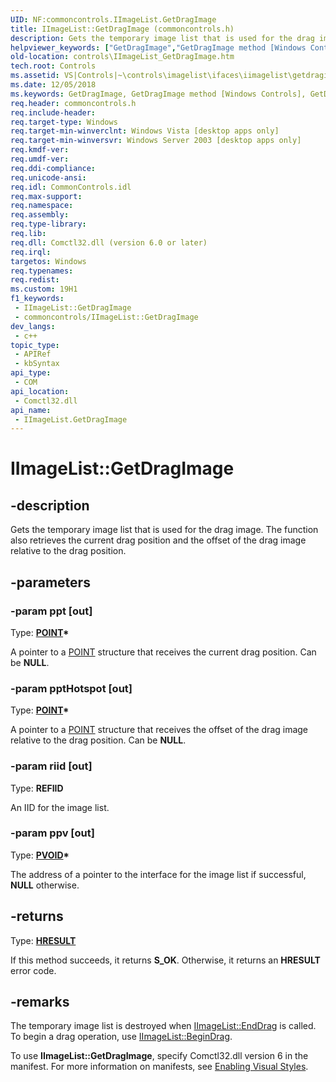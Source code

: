 ```yaml
---
UID: NF:commoncontrols.IImageList.GetDragImage
title: IImageList::GetDragImage (commoncontrols.h)
description: Gets the temporary image list that is used for the drag image. The function also retrieves the current drag position and the offset of the drag image relative to the drag position.
helpviewer_keywords: ["GetDragImage","GetDragImage method [Windows Controls]","GetDragImage method [Windows Controls]","IImageList interface","IImageList interface [Windows Controls]","GetDragImage method","IImageList.GetDragImage","IImageList::GetDragImage","comctl_IImageList_GetDragImage","comctl_IImageList_GetDragImage_cpp","commoncontrols/IImageList::GetDragImage","controls.IImageList_GetDragImage","controls.comctl_IImageList_GetDragImage"]
old-location: controls\IImageList_GetDragImage.htm
tech.root: Controls
ms.assetid: VS|Controls|~\controls\imagelist\ifaces\iimagelist\getdragimage.htm
ms.date: 12/05/2018
ms.keywords: GetDragImage, GetDragImage method [Windows Controls], GetDragImage method [Windows Controls],IImageList interface, IImageList interface [Windows Controls],GetDragImage method, IImageList.GetDragImage, IImageList::GetDragImage, comctl_IImageList_GetDragImage, comctl_IImageList_GetDragImage_cpp, commoncontrols/IImageList::GetDragImage, controls.IImageList_GetDragImage, controls.comctl_IImageList_GetDragImage
req.header: commoncontrols.h
req.include-header: 
req.target-type: Windows
req.target-min-winverclnt: Windows Vista [desktop apps only]
req.target-min-winversvr: Windows Server 2003 [desktop apps only]
req.kmdf-ver: 
req.umdf-ver: 
req.ddi-compliance: 
req.unicode-ansi: 
req.idl: CommonControls.idl
req.max-support: 
req.namespace: 
req.assembly: 
req.type-library: 
req.lib: 
req.dll: Comctl32.dll (version 6.0 or later)
req.irql: 
targetos: Windows
req.typenames: 
req.redist: 
ms.custom: 19H1
f1_keywords:
 - IImageList::GetDragImage
 - commoncontrols/IImageList::GetDragImage
dev_langs:
 - c++
topic_type:
 - APIRef
 - kbSyntax
api_type:
 - COM
api_location:
 - Comctl32.dll
api_name:
 - IImageList.GetDragImage
---
```


# IImageList::GetDragImage


## -description

Gets the temporary image list that is used for the drag image. The function also retrieves the current drag position and the offset of the drag image relative to the drag position.

## -parameters

### -param ppt [out]

Type: <b><a href="/previous-versions/dd162805(v=vs.85)">POINT</a>*</b>

A pointer to a <a href="/previous-versions/dd162805(v=vs.85)">POINT</a> structure that receives the current drag position. Can be <b>NULL</b>.

### -param pptHotspot [out]

Type: <b><a href="/previous-versions/dd162805(v=vs.85)">POINT</a>*</b>

A pointer to a <a href="/previous-versions/dd162805(v=vs.85)">POINT</a> structure that receives the offset of the drag image relative to the drag position. Can be <b>NULL</b>.

### -param riid [out]

Type: <b>REFIID</b>

An IID for the image list.

### -param ppv [out]

Type: <b><a href="/windows/desktop/WinProg/windows-data-types">PVOID</a>*</b>

The address of a pointer to the interface for the image list if successful, <b>NULL</b> otherwise.

## -returns

Type: <b><a href="/windows/desktop/WinProg/windows-data-types">HRESULT</a></b>

If this method succeeds, it returns <b xmlns:loc="http://microsoft.com/wdcml/l10n">S_OK</b>. Otherwise, it returns an <b xmlns:loc="http://microsoft.com/wdcml/l10n">HRESULT</b> error code.

## -remarks

The temporary image list is destroyed when <a href="/windows/desktop/api/commoncontrols/nf-commoncontrols-iimagelist-enddrag">IImageList::EndDrag</a> is called. To begin a drag operation, use <a href="/windows/desktop/api/commoncontrols/nf-commoncontrols-iimagelist-begindrag">IImageList::BeginDrag</a>. 		
		

To use <b>IImageList::GetDragImage</b>, specify Comctl32.dll version 6 in the manifest. For more information on manifests, see <a href="/windows/desktop/Controls/cookbook-overview">Enabling Visual Styles</a>.